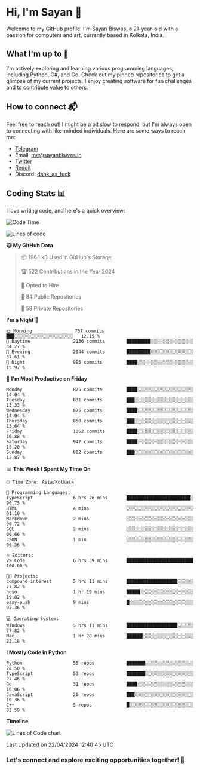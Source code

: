 # Hi, I'm Sayan 👋

Welcome to my GitHub profile! I'm Sayan Biswas, a 21-year-old with a passion for computers and art, currently based in Kolkata, India.

## What I'm up to 🚀

I'm actively exploring and learning various programming languages, including Python, C#, and Go. Check out my pinned repositories to get a glimpse of my current projects. I enjoy creating software for fun challenges and to contribute value to others.

## How to connect 📬

Feel free to reach out! I might be a bit slow to respond, but I'm always open to connecting with like-minded individuals. Here are some ways to reach me:

- [Telegram](https://t.me/dank_as_fuck)
- Email: [me@sayanbiswas.in](mailto:me@sayanbiswas.in)
- [Twitter](https://twitter.com/TheDankDel)
- [Reddit](https://www.reddit.com/user/dank_as_fuck_/)
- Discord: [dank_as_fuck](https://discordapp.com/users/506536929152466945)

## Coding Stats 📊

I love writing code, and here's a quick overview:

<!--START_SECTION:waka-->
![Code Time](http://img.shields.io/badge/Code%20Time-1%2C592%20hrs%2054%20mins-blue)

![Lines of code](https://img.shields.io/badge/From%20Hello%20World%20I%27ve%20Written-5.7%20million%20lines%20of%20code-blue)

**🐱 My GitHub Data** 

> 📦 196.1 kB Used in GitHub's Storage 
 > 
> 🏆 522 Contributions in the Year 2024
 > 
> 💼 Opted to Hire
 > 
> 📜 84 Public Repositories 
 > 
> 🔑 58 Private Repositories 
 > 
**I'm a Night 🦉** 

```text
🌞 Morning                757 commits         ███░░░░░░░░░░░░░░░░░░░░░░   12.15 % 
🌆 Daytime                2136 commits        █████████░░░░░░░░░░░░░░░░   34.27 % 
🌃 Evening                2344 commits        █████████░░░░░░░░░░░░░░░░   37.61 % 
🌙 Night                  995 commits         ████░░░░░░░░░░░░░░░░░░░░░   15.97 % 
```
📅 **I'm Most Productive on Friday** 

```text
Monday                   875 commits         ████░░░░░░░░░░░░░░░░░░░░░   14.04 % 
Tuesday                  831 commits         ███░░░░░░░░░░░░░░░░░░░░░░   13.33 % 
Wednesday                875 commits         ████░░░░░░░░░░░░░░░░░░░░░   14.04 % 
Thursday                 850 commits         ███░░░░░░░░░░░░░░░░░░░░░░   13.64 % 
Friday                   1052 commits        ████░░░░░░░░░░░░░░░░░░░░░   16.88 % 
Saturday                 947 commits         ████░░░░░░░░░░░░░░░░░░░░░   15.20 % 
Sunday                   802 commits         ███░░░░░░░░░░░░░░░░░░░░░░   12.87 % 
```


📊 **This Week I Spent My Time On** 

```text
🕑︎ Time Zone: Asia/Kolkata

💬 Programming Languages: 
TypeScript               6 hrs 26 mins       ████████████████████████░   96.75 % 
HTML                     4 mins              ░░░░░░░░░░░░░░░░░░░░░░░░░   01.10 % 
Markdown                 2 mins              ░░░░░░░░░░░░░░░░░░░░░░░░░   00.72 % 
SQL                      2 mins              ░░░░░░░░░░░░░░░░░░░░░░░░░   00.66 % 
JSON                     1 min               ░░░░░░░░░░░░░░░░░░░░░░░░░   00.36 % 

🔥 Editors: 
VS Code                  6 hrs 39 mins       █████████████████████████   100.00 % 

🐱‍💻 Projects: 
compound-interest        5 hrs 11 mins       ███████████████████░░░░░░   77.82 % 
hoso                     1 hr 19 mins        █████░░░░░░░░░░░░░░░░░░░░   19.82 % 
easy-push                9 mins              █░░░░░░░░░░░░░░░░░░░░░░░░   02.36 % 

💻 Operating System: 
Windows                  5 hrs 11 mins       ███████████████████░░░░░░   77.82 % 
Mac                      1 hr 28 mins        ██████░░░░░░░░░░░░░░░░░░░   22.18 % 
```

**I Mostly Code in Python** 

```text
Python                   55 repos            ███████░░░░░░░░░░░░░░░░░░   28.50 % 
TypeScript               53 repos            ███████░░░░░░░░░░░░░░░░░░   27.46 % 
Go                       31 repos            ████░░░░░░░░░░░░░░░░░░░░░   16.06 % 
JavaScript               20 repos            ███░░░░░░░░░░░░░░░░░░░░░░   10.36 % 
C++                      5 repos             █░░░░░░░░░░░░░░░░░░░░░░░░   02.59 % 
```



**Timeline**

![Lines of Code chart](https://raw.githubusercontent.com/Dank-del/Dank-del/main/assets/bar_graph.png)


 Last Updated on 22/04/2024 12:40:45 UTC
<!--END_SECTION:waka-->

### Let's connect and explore exciting opportunities together! 🚀
